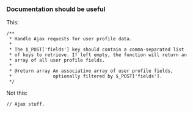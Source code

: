 ### Documentation should be useful

This:<!-- .element: class="fragment" data-fragment-index="0" -->

```
/**
 * Handle Ajax requests for user profile data.
 *
 * The $_POST['fields'] key should contain a comma-separated list
 * of keys to retrieve. If left empty, the function will return an
 * array of all user profile fields.
 *
 * @return array An associative array of user profile fields,
 *               optionally filtered by $_POST['fields'].
 */
```
<!-- .element: class="fragment" data-fragment-index="0" -->

Not this:<!-- .element: class="fragment" data-fragment-index="1" -->

```
// Ajax stuff.
```
<!-- .element: class="fragment" data-fragment-index="1" -->